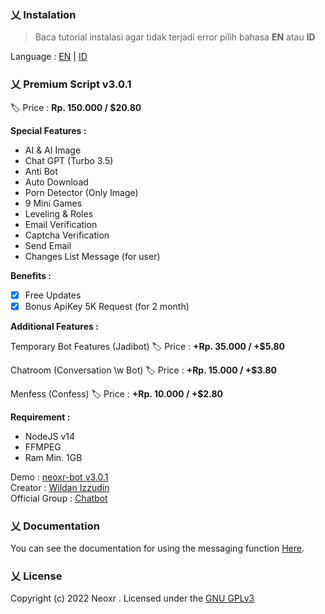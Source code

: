 ### 乂  Instalation

> Baca tutorial instalasi agar tidak terjadi error pilih bahasa **EN** atau **ID**

Language : [EN](https://github.com/neoxr/neoxr-bot/blob/master/EN.md) | [ID](https://github.com/neoxr/neoxr-bot/blob/master/ID.md)

### 乂  Premium Script v3.0.1

🏷️ Price : **Rp. 150.000 / $20.80**

**Special Features :**
- AI & AI Image
- Chat GPT (Turbo 3.5)
- Anti Bot
- Auto Download
- Porn Detector (Only Image)
- 9 Mini Games
- Leveling & Roles
- Email Verification
- Captcha Verification
- Send Email
- Changes List Message (for user)

**Benefits :**
- [x] Free Updates
- [x] Bonus ApiKey 5K Request (for 2 month)

**Additional Features :**

Temporary Bot Features (Jadibot)
🏷️ Price : **+Rp. 35.000 / +$5.80**

Chatroom (Conversation \w Bot)
🏷️ Price : **+Rp. 15.000 / +$3.80**

Menfess (Confess)
🏷️ Price : **+Rp. 10.000 / +$2.80**

**Requirement :**
- NodeJS v14
- FFMPEG
- Ram Min. 1GB

Demo : [neoxr-bot v3.0.1](https://wa.me/6285723215364?text=menu)
<br>
Creator : [Wildan Izzudin](https://wa.me/6285887776722)
<br>
Official Group : [Chatbot](https://chat.whatsapp.com/KQX1FY618hRDUhuia11j0e)

### 乂  Documentation

You can see the documentation for using the messaging function [Here](https://github.com/neoxr/neoxr-bot/blob/master/DOCS.md).

### 乂  License
Copyright (c) 2022 Neoxr . Licensed under the [GNU GPLv3](https://github.com/neoxr/neoxr-bot/blob/master/LICENSE)